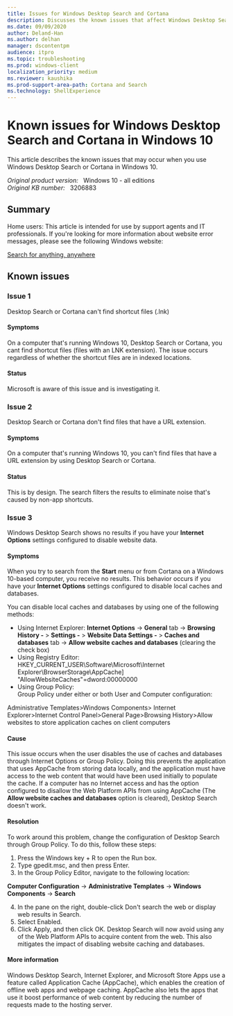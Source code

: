 ```yaml
---
title: Issues for Windows Desktop Search and Cortana
description: Discusses the known issues that affect Windows Desktop Search and Cortana in Windows 10.
ms.date: 09/09/2020
author: Deland-Han
ms.author: delhan
manager: dscontentpm
audience: itpro
ms.topic: troubleshooting
ms.prod: windows-client
localization_priority: medium
ms.reviewer: kaushika
ms.prod-support-area-path: Cortana and Search
ms.technology: ShellExperience
---
```

# Known issues for Windows Desktop Search and Cortana in Windows 10

This article describes the known issues that may occur when you use Windows Desktop Search or Cortana in Windows 10.

_Original product version:_ &nbsp; Windows 10 - all editions  
_Original KB number:_ &nbsp; 3206883

## Summary

Home users: This article is intended for use by support agents and IT professionals. If you're looking for more information about website error messages, please see the following Windows website:

[Search for anything, anywhere](https://support.microsoft.com/help/17190) 

## Known issues

### Issue 1

Desktop Search or Cortana can't find shortcut files (.lnk)

#### Symptoms

On a computer that's running Windows 10, Desktop Search or Cortana, you cant find shortcut files (files with an LNK extension).
The issue occurs regardless of whether the shortcut files are in indexed locations.

#### Status

Microsoft is aware of this issue and is investigating it.

### Issue 2

Desktop Search or Cortana don't find files that have a URL extension.

#### Symptoms

On a computer that's running Windows 10, you can't find files that have a URL extension by using Desktop Search or Cortana.

#### Status

This is by design. The search filters the results to eliminate noise that's caused by non-app shortcuts.

### Issue 3

Windows Desktop Search shows no results if you have your **Internet Options**  settings configured to disable website data.

#### Symptoms

When you try to search from the **Start**  menu or from Cortana on a Windows 10-based computer, you receive no results. This behavior occurs if you have your **Internet Options**  settings configured to disable local caches and databases.

You can disable local caches and databases by using one of the following methods:
- Using Internet Explorer: 
 **Internet Options**  -> **General**  tab -> **Browsing History -** > **Settings -** > **Website Data Settings -** > **Caches and databases**  tab -> **Allow website caches and databases** (clearing the check box)
- Using Registry Editor:  
HKEY_CURRENT_USER\Software\Microsoft\Internet Explorer\BrowserStorage\AppCache] "AllowWebsiteCaches"=dword:00000000
- Using Group Policy:  
Group Policy under either or both User and Computer configuration:

Administrative Templates>Windows Components> Internet Explorer>Internet Control Panel>General Page>Browsing History>Allow websites to store application caches on client computers 

#### Cause

This issue occurs when the user disables the use of caches and databases through Internet Options or Group Policy. Doing this prevents the application that uses AppCache from storing data locally, and the application must have access to the web content that would have been used initially to populate the cache. If a computer has no Internet access and has the option configured to disallow the Web Platform APIs from using AppCache (The **Allow website caches and databases**  option is cleared), Desktop Search doesn't work.

#### Resolution

To work around this problem, change the configuration of Desktop Search through Group Policy. To do this, follow these steps: 
1. Press the Windows key + R to open the Run  box.
2. Type gpedit.msc, and then press Enter.
3. In the Group Policy Editor, navigate to the following location:

**Computer Configuration** -> **Administrative Templates** -> **Windows Components** -> **Search**  

4. In the pane on the right, double-click Don't search the web or display web results in Search.
5. Select Enabled.
6. Click Apply, and then click OK. Desktop Search will now avoid using any of the Web Platform APIs to acquire content from the web. This also mitigates the impact of disabling website caching and databases. 

#### More information

Windows Desktop Search, Internet Explorer, and Microsoft Store Apps use a feature called Application Cache (AppCache), which enables the creation of offline web apps and webpage caching. AppCache also lets the apps that use it boost performance of web content by reducing the number of requests made to the hosting server.
